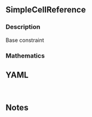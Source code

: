 ## SimpleCellReference

### Description

Base constraint

### Mathematics

## YAML

```yaml
    
```

## Notes

